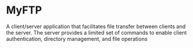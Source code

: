# MyFTP
 
A client/server application that facilitates file transfer between clients and the server. The server provides a limited set of commands to enable client authentication, directory management, and file operations
